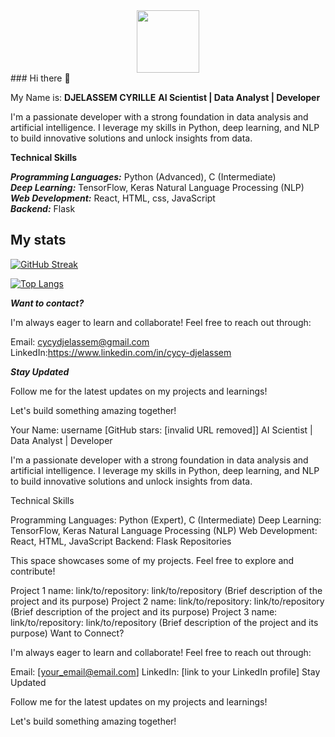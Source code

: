 <div id="header" align="center">
  <img src= "https://giphy.com/clips/storyful-robot-boston-dynamics-via-storyful-A9HFMbh39ivadt98LO" width="100"/>
</div>
### Hi there 👋
 
My Name is: **DJELASSEM CYRILLE**
**AI Scientist | Data Analyst | Developer**

I'm a passionate developer with a strong foundation in data analysis and artificial intelligence. I leverage my skills in Python, deep learning, and NLP to build innovative solutions and unlock insights from data.

**Technical Skills**

***Programming Languages:*** Python (Advanced), C (Intermediate)<br>
***Deep Learning:*** TensorFlow, Keras
Natural Language Processing (NLP)<br>
***Web Development:*** React, HTML, css, JavaScript <br>
***Backend:*** Flask
## My stats
[![GitHub Streak](http://github-readme-streak-stats.herokuapp.com?user=cycyBell&theme=dark&background=000000)](https://git.io/streak-stats)

[![Top Langs](https://github-readme-stats.vercel.app/api/top-langs/?username=cycyBell&layout=compact&theme=vision-friendly-dark)](https://github.com/anuraghazra/github-readme-stats)


***Want to contact?***

I'm always eager to learn and collaborate! Feel free to reach out through:

Email: cycydjelassem@gmail.com
LinkedIn:https://www.linkedin.com/in/cycy-djelassem

***Stay Updated***

Follow me for the latest updates on my projects and learnings!

Let's build something amazing together!






















Your Name: username [GitHub stars: [invalid URL removed]]
AI Scientist | Data Analyst | Developer

I'm a passionate developer with a strong foundation in data analysis and artificial intelligence. I leverage my skills in Python, deep learning, and NLP to build innovative solutions and unlock insights from data.

Technical Skills

Programming Languages: Python (Expert), C (Intermediate)
Deep Learning: TensorFlow, Keras
Natural Language Processing (NLP)
Web Development: React, HTML, JavaScript
Backend: Flask
Repositories

This space showcases some of my projects. Feel free to explore and contribute!

Project 1 name: link/to/repository: link/to/repository (Brief description of the project and its purpose)
Project 2 name: link/to/repository: link/to/repository (Brief description of the project and its purpose)
Project 3 name: link/to/repository: link/to/repository (Brief description of the project and its purpose)
Want to Connect?

I'm always eager to learn and collaborate! Feel free to reach out through:

Email: [your_email@email.com]
LinkedIn: [link to your LinkedIn profile]
Stay Updated

Follow me for the latest updates on my projects and learnings!

Let's build something amazing together!
<!--
**cycyBell/cycyBell** is a ✨ _special_ ✨ repository because its `README.md` (this file) appears on your GitHub profile.

Here are some ideas to get you started:

- 🔭 I’m currently working on ...
- 🌱 I’m currently learning ...
- 👯 I’m looking to collaborate on ...
- 🤔 I’m looking for help with ...
- 💬 Ask me about ...
- 📫 How to reach me: ...
- 😄 Pronouns: ...
- ⚡ Fun fact: ...
-->
